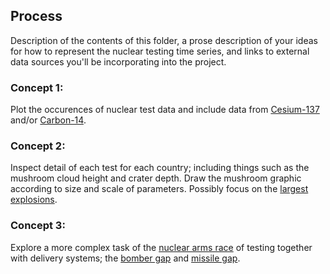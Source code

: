 ## Process

Description of the contents of this folder, a prose description of your ideas for how to represent
the nuclear testing time series, and links to external data sources you'll be incorporating into
the project.

### Concept 1:

Plot the occurences of nuclear test data and include data from [Cesium-137](https://cds.cern.ch/record/2669354/files/1725248_287-294.pdf) 
and/or [Carbon-14](https://en.wikipedia.org/wiki/Bomb_pulse).

### Concept 2:

Inspect detail of each test for each country; including things such as the mushroom cloud height and crater depth.
Draw the mushroom graphic according to size and scale of parameters.
Possibly focus on the [largest explosions](http://www.johnstonsarchive.net/nuclear/tests/multimegtests.html).


### Concept 3:

Explore a more complex task of the [nuclear arms race](https://en.wikipedia.org/wiki/Nuclear_arms_race) of testing together with delivery systems; 
the [bomber gap](https://en.wikipedia.org/wiki/Bomber_gap) and  [missile gap](https://en.wikipedia.org/wiki/Missile_gap).